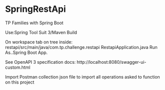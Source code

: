 # SpringRestApi
TP Families with Spring Boot

Use:Spring Tool Suit 3/Maven Build

On workspace tab on tree inside:
restapi/src/main/java/com.tp.challenge.restapi
RestapiApplication.java
Run As..Spring Boot App.

See OpenAPI 3 specification docs:
http://localhost:8080/swagger-ui-custom.html

Import Postman collection json file to import all operations asked to function on this project